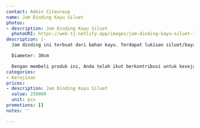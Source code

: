 ```yaml
---
contact: Admin Citeureup
name: Jam Dinding Kayu Siluet
photos:
- description: Jam Dinding Kayu Siluet
  photoURI: https://web-tj.netlify.app/images/jam-dinding-kayu-siluet-1.jpeg
description: |-
  Jam dinding ini terbuat dari bahan kayu. Terdapat lukisan siluet/bayangan di permukaannya yang pastinya indah dan menambah nilai estetik dari jam dinding ini. Tidak hanya menunjukkan waktu, jam dinding ini juga akan mempercantik ruangan Anda.

  Diameter: 30cm

  Dengan membeli produk ini, Anda telah ikut berkontribusi untuk kesejahteraan kelompok masyarakat di desa kami.
categories:
- Kerajinan
prices:
- description: Jam Dinding Kayu Siluet
  value: 250000
  unit: pcs
promotions: []
notes: ''

---
```

